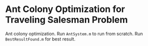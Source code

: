 # Ant Colony Optimization for Traveling Salesman Problem

Ant colony optimization. Run `AntSystem.m` to run from scratch. Run `BestResultFound.m` for best result.